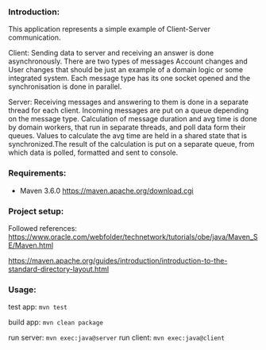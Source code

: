 ### Introduction:
This application represents a simple example of Client-Server communication.

Client:
Sending data to server and receiving an answer is done asynchronously.
There are two types of messages Account changes and User changes that should be just
an example of a domain logic or some integrated system.
Each message type has its one socket opened and the synchronisation is done in parallel.

Server:
Receiving messages and answering to them is done in a separate thread for each client.
Incoming messages are put on a queue depending on the message type.
Calculation of message duration and avg time is done by domain workers, that run in separate threads,
and poll data form their queues. Values to calculate the avg time are held in a shared state that is
synchronized.The result of the calculation is put on a separate queue, from which data is polled, formatted
and sent to console.

### Requirements:
- Maven 3.6.0 https://maven.apache.org/download.cgi

### Project setup:
Followed references:
https://www.oracle.com/webfolder/technetwork/tutorials/obe/java/Maven_SE/Maven.html

https://maven.apache.org/guides/introduction/introduction-to-the-standard-directory-layout.html

### Usage:

test app: ``mvn test``

build app: ``mvn clean package``

run server: ``mvn exec:java@server``
run client: ``mvn exec:java@client``
